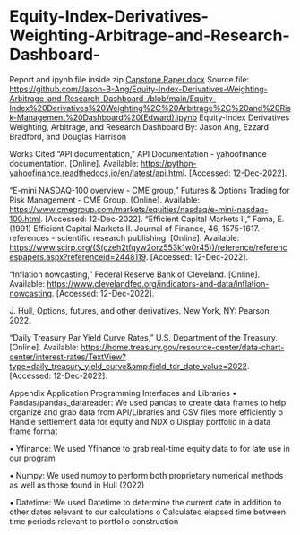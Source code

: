 # Equity-Index-Derivatives-Weighting-Arbitrage-and-Research-Dashboard-

Report and ipynb file inside zip
[Capstone Paper.docx](https://github.com/Jason-B-Ang/Equity-Index-Derivatives-Weighting-Arbitrage-and-Research-Dashboard-/files/10569875/Capstone.Paper.docx)
Source file: https://github.com/Jason-B-Ang/Equity-Index-Derivatives-Weighting-Arbitrage-and-Research-Dashboard-/blob/main/Equity-Index%20Derivatives%20Weighting%2C%20Arbitrage%2C%20and%20Risk-Management%20Dashboard%20(Edward).ipynb
Equity-Index Derivatives Weighting, Arbitrage, and Research Dashboard 
By: Jason Ang, Ezzard Bradford, and Douglas Harrison 


Works Cited
“API documentation,” API Documentation - yahoofinance documentation. [Online]. Available: https://python-yahoofinance.readthedocs.io/en/latest/api.html. [Accessed: 12-Dec-2022].

“E-mini NASDAQ-100 overview - CME group,” Futures &amp; Options Trading for Risk Management - CME Group. [Online]. Available: https://www.cmegroup.com/markets/equities/nasdaq/e-mini-nasdaq-100.html. [Accessed: 12-Dec-2022].
“Efficient Capital Markets II,” Fama, E. (1991) Efficient Capital Markets II. Journal of Finance, 46, 1575-1617. - references - scientific research publishing. [Online]. Available: https://www.scirp.org/(S(czeh2tfqyw2orz553k1w0r45))/reference/referencespapers.aspx?referenceid=2448119. [Accessed: 12-Dec-2022]. 

“Inflation nowcasting,” Federal Reserve Bank of Cleveland. [Online]. Available: https://www.clevelandfed.org/indicators-and-data/inflation-nowcasting. [Accessed: 12-Dec-2022].

J. Hull, Options, futures, and other derivatives. New York, NY: Pearson, 2022.

“Daily Treasury Par Yield Curve Rates,” U.S. Department of the Treasury. [Online]. Available: https://home.treasury.gov/resource-center/data-chart-center/interest-rates/TextView?type=daily_treasury_yield_curve&amp;field_tdr_date_value=2022. [Accessed: 12-Dec-2022].



Appendix
Application Programming Interfaces and Libraries
•	Pandas/pandas_datareader: We used pandas to create data frames to help organize and grab data from API/Libraries and CSV files more efficiently
o	Handle settlement data for equity and NDX
o	Display portfolio in a data frame format


•	 Yfinance: We used Yfinance to grab real-time  equity data to for late use in our program


•	 Numpy: We used numpy to perform both proprietary numerical methods as well as those found in Hull (2022)


•	 Datetime: We used Datetime to determine the current date in addition to other dates relevant to our calculations
o	  Calculated elapsed time between time periods relevant to portfolio construction


